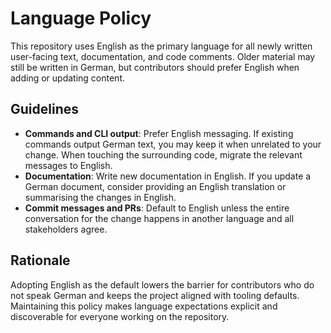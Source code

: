 # Language Policy

This repository uses English as the primary language for all newly written user-facing
text, documentation, and code comments. Older material may still be written in German,
but contributors should prefer English when adding or updating content.

## Guidelines

- **Commands and CLI output**: Prefer English messaging. If existing commands output
  German text, you may keep it when unrelated to your change. When touching the
  surrounding code, migrate the relevant messages to English.
- **Documentation**: Write new documentation in English. If you update a German
  document, consider providing an English translation or summarising the changes in
  English.
- **Commit messages and PRs**: Default to English unless the entire conversation for
  the change happens in another language and all stakeholders agree.

## Rationale

Adopting English as the default lowers the barrier for contributors who do not speak
German and keeps the project aligned with tooling defaults. Maintaining this policy
makes language expectations explicit and discoverable for everyone working on the
repository.
